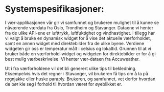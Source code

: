 # Systemspesifikasjoner: # 
I vær-applikasjonen vår gir vi samfunnet og brukeren mulighet til å kunne se nåværende værdata fra Oslo, Trondheim og Stavanger. Dataene vi henter fra de ulike API-ene er lufttrykk, luftfuktighet og vindhastighet. I tillegg har vi valgt å bruke en dynamisk widget for å vise det aktuelle værforholdet, samt en annen widget med direktebilder fra de ulike byene. Verdiene widgeten gir oss er temperatur målt i celsius og lokaltid. Grunnen til at vi bruker både en værforhold-widget og widgeten for direktebilder er for å gi best mulig værbeskrivelse. Vi henter vær-dataen fra Accuweather.

Ut i fra værforholdene vil det bli generert ulike tips til bekledning. Eksempelvis hvis det regner i Stavanger, vil brukeren få tips om å ta på regnjakke eller huske paraply. Brukeren, og samfunnet, vet derfor hvordan de bør kle seg i forhold til hvordan været for øyeblikket er. 
